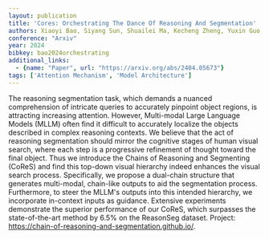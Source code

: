```yaml
---
layout: publication
title: 'Cores: Orchestrating The Dance Of Reasoning And Segmentation'
authors: Xiaoyi Bao, Siyang Sun, Shuailei Ma, Kecheng Zheng, Yuxin Guo, Guosheng Zhao, Yun Zheng, Xingang Wang
conference: "Arxiv"
year: 2024
bibkey: bao2024orchestrating
additional_links:
  - {name: "Paper", url: "https://arxiv.org/abs/2404.05673"}
tags: ['Attention Mechanism', 'Model Architecture']
---
```

The reasoning segmentation task, which demands a nuanced comprehension of
intricate queries to accurately pinpoint object regions, is attracting
increasing attention. However, Multi-modal Large Language Models (MLLM) often
find it difficult to accurately localize the objects described in complex
reasoning contexts. We believe that the act of reasoning segmentation should
mirror the cognitive stages of human visual search, where each step is a
progressive refinement of thought toward the final object. Thus we introduce
the Chains of Reasoning and Segmenting (CoReS) and find this top-down visual
hierarchy indeed enhances the visual search process. Specifically, we propose a
dual-chain structure that generates multi-modal, chain-like outputs to aid the
segmentation process. Furthermore, to steer the MLLM's outputs into this
intended hierarchy, we incorporate in-context inputs as guidance. Extensive
experiments demonstrate the superior performance of our CoReS, which surpasses
the state-of-the-art method by 6.5% on the ReasonSeg dataset. Project:
https://chain-of-reasoning-and-segmentation.github.io/.
